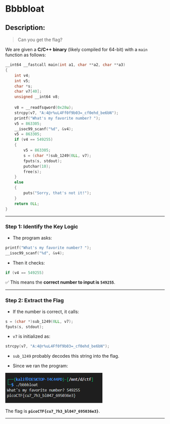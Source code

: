 # **Bbbbloat**

## Description:

> Can you get the flag?


We are given a **C/C++ binary** (likely compiled for 64-bit) with a `main` function as follows:

```c
__int64 __fastcall main(int a1, char **a2, char **a3)
{
    int v4;
    int v5;
    char *s;
    char v7[40];
    unsigned __int64 v8;

    v8 = __readfsqword(0x28u);
    strcpy(v7, "A:4@r%uL4Ff0f9b03=_cf0ehd_be6bN");
    printf("What's my favorite number? ");
    v5 = 863305;
    __isoc99_scanf("%d", &v4);
    v5 = 863305;
    if (v4 == 549255)
    {
        v5 = 863305;
        s = (char *)sub_1249(0LL, v7);
        fputs(s, stdout);
        putchar(10);
        free(s);
    }
    else
    {
        puts("Sorry, that's not it!");
    }
    return 0LL;
}
```

---

### **Step 1: Identify the Key Logic**

* The program asks:

```c
printf("What's my favorite number? ");
__isoc99_scanf("%d", &v4);
```

* Then it checks:

```c
if (v4 == 549255)
```

✅ This means the **correct number to input is `549255`**.

---

### **Step 2: Extract the Flag**

* If the number is correct, it calls:

```c
s = (char *)sub_1249(0LL, v7);
fputs(s, stdout);
```

* `v7` is initialized as:

```c
strcpy(v7, "A:4@r%uL4Ff0f9b03=_cf0ehd_be6bN");
```

* `sub_1249` probably decodes this string into the flag.

* Since we ran the program:

![result](./img/result.png)

The flag is **`picoCTF{cu7_7h3_bl047_695036e3}`**.

---
